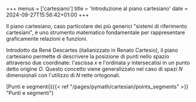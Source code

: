 +++
menus = ['cartesiano']
title = 'Introduzione al piano cartesiano'
date = 2024-09-27T15:56:42+01:00
+++

Il piano cartesiano, caso particolare dei più generici "sistemi di riferimento cartesiani", è uno strumento matematico fondamentale per rappresentare graficamente relazioni e funzioni. 

Introdotto da René Descartes (italianizzato in Renato Cartesio), il piano cartesiano permette di descrivere la posizione di punti nello spazio attraverso due coordinate: l'ascissa $x$ e l'ordinata $y$ intersecatisi in un punto detto origine $O$. 
Questo concetto viene generalizzato nel caso di spazi $N$ dimensionali con l'utilizzo di $N$ rette ortogonali.

<!-- <center><em>Quoties duo numeri cognoscuntur, potest eorum locus in plano definiri per intersectionem duarum rectarum.</em></center> -->

[Punti e segmenti]({{< ref "/pages/pymath/cartesian/points_segments" >}}  "Punti e segmenti")